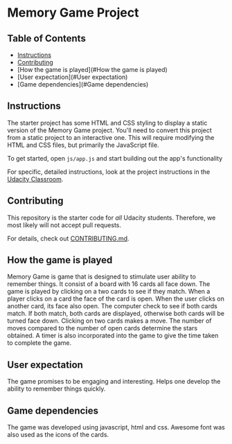# Memory Game Project

## Table of Contents

* [Instructions](#instructions)
* [Contributing](#contributing)
* [How the game is played](#How the game is played)
* [User expectation](#User expectation)
* [Game dependencies](#Game dependencies)

## Instructions

The starter project has some HTML and CSS styling to display a static version of the Memory Game project. You'll need to convert this project from a static project to an interactive one. This will require modifying the HTML and CSS files, but primarily the JavaScript file.

To get started, open `js/app.js` and start building out the app's functionality

For specific, detailed instructions, look at the project instructions in the [Udacity Classroom](https://classroom.udacity.com/me).

## Contributing

This repository is the starter code for _all_ Udacity students. Therefore, we most likely will not accept pull requests.

For details, check out [CONTRIBUTING.md](CONTRIBUTING.md).

## How the game is played

Memory Game is game that is designed to stimulate user ability to remember things. It consist of a board with 16 cards all face down. 
The game is played by clicking on a two cards to see if they match. When a player clicks on a card the face of the card is open. When the user clicks on another card, its face also open. The computer check to see if both cards match. If both match, both cards are displayed, otherwise both cards will be turned face down. Clicking on two cards makes a move. 
The number of moves compared to the number of open cards determine the stars obtained.
A timer is also incorporated into the game to give the time taken to complete the game.

## User expectation

The game promises to be engaging and interesting. Helps one develop the ability to remember things quickly.

## Game dependencies

The game was developed using javascript, html and css. Awesome font was also used as the icons of the cards.
